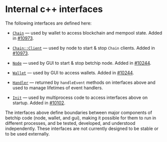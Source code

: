 # Internal c++ interfaces

The following interfaces are defined here:

* [`Chain`](chain.h) — used by wallet to access blockchain and mempool state. Added in [#10973](https://github.com/betchip/betchip/pull/10973).

* [`Chain::Client`](chain.h) — used by node to start & stop `Chain` clients. Added in [#10973](https://github.com/betchip/betchip/pull/10973).

* [`Node`](node.h) — used by GUI to start & stop betchip node. Added in [#10244](https://github.com/betchip/betchip/pull/10244).

* [`Wallet`](wallet.h) — used by GUI to access wallets. Added in [#10244](https://github.com/betchip/betchip/pull/10244).

* [`Handler`](handler.h) — returned by `handleEvent` methods on interfaces above and used to manage lifetimes of event handlers.

* [`Init`](init.h) — used by multiprocess code to access interfaces above on startup. Added in [#10102](https://github.com/betchip/betchip/pull/10102).

The interfaces above define boundaries between major components of betchip code (node, wallet, and gui), making it possible for them to run in different processes, and be tested, developed, and understood independently. These interfaces are not currently designed to be stable or to be used externally.
